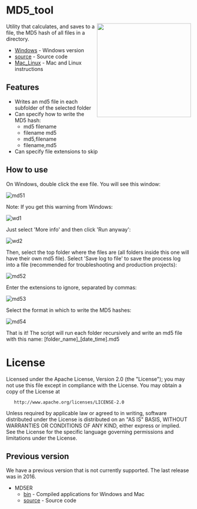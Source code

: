 # MD5_tool

<img align="right" width="256" height="256" src="https://user-images.githubusercontent.com/2302171/96618099-7f1d7080-12d2-11eb-81dd-a296a573abbd.png">

Utility that calculates, and saves to a file, the MD5 hash of all files in a directory.

 * [Windows](Windows) - Windows version
 * [source](source) - Source code
 * [Mac_Linux](Mac_Linux) - Mac and Linux instructions

## Features

 * Writes an md5 file in each subfolder of the selected folder
 * Can specify how to write the MD5 hash:
    * md5 filename
    * filename md5
    * md5,filename
    * filename,md5
 * Can specify file extensions to skip

## How to use

On Windows, double click the exe file. You will see this window:

![md51](https://user-images.githubusercontent.com/2302171/61298005-7a067300-a7ab-11e9-816f-f50cfa017e1c.png)

Note: If you get this warning from Windows:

![wd1](https://user-images.githubusercontent.com/2302171/61298234-dc5f7380-a7ab-11e9-8ff2-569aef1d51d0.png)

Just select 'More info' and then click 'Run anyway':

![wd2](https://user-images.githubusercontent.com/2302171/61299078-69ef9300-a7ad-11e9-88cd-d2b2190bc426.png)

Then, select the top folder where the files are (all folders inside this one will have their own md5 file). 
Select 'Save log to file' to save the process log into a file (recommended for troubleshooting
and production projects):

![md52](https://user-images.githubusercontent.com/2302171/61298021-82f74480-a7ab-11e9-900a-ea8cb2ef3b56.png)

Enter the extensions to ignore, separated by commas:

![md53](https://user-images.githubusercontent.com/2302171/61298034-88ed2580-a7ab-11e9-862e-ca81a1ec0780.png)

Select the format in which to write the MD5 hashes:

![md54](https://user-images.githubusercontent.com/2302171/61298050-8db1d980-a7ab-11e9-9550-3a8312ccd1aa.png)

That is it! The script will run each folder recursively and write an md5 file with this name: [folder_name]\_[date_time].md5

# License

Licensed under the Apache License, Version 2.0 (the "License");
   you may not use this file except in compliance with the License.
   You may obtain a copy of the License at

       http://www.apache.org/licenses/LICENSE-2.0

   Unless required by applicable law or agreed to in writing, software
   distributed under the License is distributed on an "AS IS" BASIS,
   WITHOUT WARRANTIES OR CONDITIONS OF ANY KIND, either express or implied.
   See the License for the specific language governing permissions and
   limitations under the License.

## Previous version

We have a previous version that is not currently supported. The last release was in 2016.

 * MD5ER
   * [bin](MD5ER_2016/bin) - Compiled applications for Windows and Mac
   * [source](MD5ER_2016/source) - Source code

